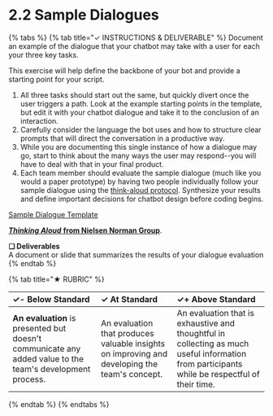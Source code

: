 # 2.2 Sample Dialogues

{% tabs %}
{% tab title="✓  INSTRUCTIONS & DELIVERABLE" %}
Document an example of the dialogue that your chatbot may take with a user for each your three key tasks.

This exercise will help define the backbone of your bot and provide a starting point for your script.

1. All three tasks should start out the same, but quickly divert once the user triggers a path. Look at the example starting points in the template, but edit it with your chatbot dialogue and take it to the conclusion of an interaction.
2. Carefully consider the language the bot uses and how to structure clear prompts that will direct the conversation in a productive way.
3. While you are documenting this single instance of how a dialogue may go, start to think about the many ways the user may respond--you will have to deal with that in your final product.
4. Each team member should evaluate the sample dialogue \(much like you would a paper prototype\) by having two people individually follow your sample dialogue using the [think-aloud protocol](https://www.nngroup.com/articles/thinking-aloud-the-1-usability-tool/). Synthesize your results and define important decisions for chatbot design before coding begins.

[Sample Dialogue Template](https://docs.google.com/document/d/1tVV4n4AXQStckLkgIsMxnF0mYDc2I4dexQXpxGa_3ko/edit?usp=sharing)​

[_**Thinking Aloud**_ **from Nielsen Norman Group**](https://www.nngroup.com/articles/thinking-aloud-the-1-usability-tool/).

**❏ Deliverables**  
A document or slide that summarizes the results of your dialogue evaluation
{% endtab %}

{% tab title="★  RUBRIC" %}


| ✓- Below Standard | ✓ At Standard | ✓+ Above Standard |
| :--- | :--- | :--- |
| **An evaluation** is presented but doesn't communicate any added value to the team's development process. | An evaluation that produces valuable insights on improving and developing the team's concept. | An evaluation that is exhaustive and thoughtful in collecting as much useful information from participants while be respectful of their time. |
{% endtab %}
{% endtabs %}




